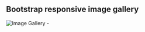 ## Bootstrap responsive image gallery
![Image Gallery - ](https://user-images.githubusercontent.com/79404579/129548496-4d039493-7010-43d8-9524-354d75116b8d.png)

